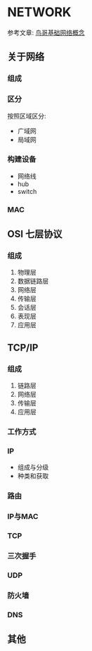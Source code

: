 # NETWORK

参考文章:
[鸟哥基础网络概念](http://cn.linux.vbird.org/linux_server/0110network_basic.php)

## 关于网络

### 组成

### 区分 

按照区域区分:
* 广域网
* 局域网

### 构建设备

* 网络线
* hub
* switch

### MAC

###

## OSI 七层协议

### 组成

1. 物理层
2. 数据链路层
3. 网络层
4. 传输层
5. 会话层
6. 表现层
7. 应用层

## TCP/IP

### 组成

1. 链路层
2. 网络层
3. 传输层
4. 应用层

### 工作方式

### IP

* 组成与分级
* 种类和获取

### 路由

### IP与MAC

### TCP

### 三次握手

### UDP

### 防火墙

### DNS

## 其他
